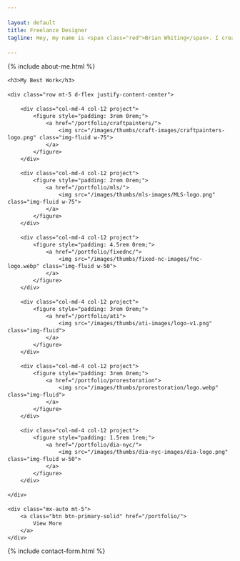 ```yaml
---

layout: default
title: Freelance Designer
tagline: Hey, my name is <span class="red">Brian Whiting</span>. I create detailed, custom, modern <span class="red">high-quality designs</span> for your brand needs

---
```


{% include about-me.html %}

<div id="showcase-work" class="container p-5 text-center">
	
	<h3>My Best Work</h3>
	
	<div class="row mt-5 d-flex justify-content-center">
	
		<div class="col-md-4 col-12 project">
			<figure style="padding: 3rem 0rem;">
				<a href="/portfolio/craftpainters/">
					<img src="/images/thumbs/craft-images/craftpainters-logo.png" class="img-fluid w-75">
				</a>
			</figure>
		</div>
		
		<div class="col-md-4 col-12 project">
			<figure style="padding: 2rem 0rem;">
				<a href="/portfolio/mls/">
					<img src="/images/thumbs/mls-images/MLS-logo.png" class="img-fluid w-75">
				</a>
			</figure>
		</div>
		
		<div class="col-md-4 col-12 project">
			<figure style="padding: 4.5rem 0rem;">
				<a href="/portfolio/fixednc/">
					<img src="/images/thumbs/fixed-nc-images/fnc-logo.webp" class="img-fluid w-50">
				</a>
			</figure>
		</div>
		
		<div class="col-md-4 col-12 project">
			<figure style="padding: 3rem 0rem;">
				<a href="/portfolio/ati">
					<img src="/images/thumbs/ati-images/logo-v1.png" class="img-fluid">
				</a>
			</figure>
		</div>
		
		<div class="col-md-4 col-12 project">
			<figure style="padding: 3rem 0rem;">
				<a href="/portfolio/prorestoration">
					<img src="/images/thumbs/prorestoration/logo.webp" class="img-fluid">
				</a>
			</figure>
		</div>
		
		<div class="col-md-4 col-12 project">
			<figure style="padding: 1.5rem 1rem;">
				<a href="/portfolio/dia-nyc/">
					<img src="/images/thumbs/dia-nyc-images/dia-logo.png" class="img-fluid w-50">
				</a>
			</figure>
		</div>
	
	</div>
	
	<div class="mx-auto mt-5">
		<a class="btn btn-primary-solid" href="/portfolio/">
			View More
		</a>
	</div>

</div>

{% include contact-form.html %}